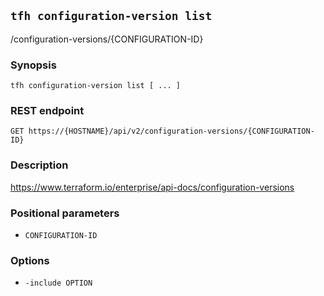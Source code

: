 ## `tfh configuration-version list`

/configuration-versions/{CONFIGURATION-ID}

### Synopsis

    tfh configuration-version list [ ... ]

### REST endpoint

    GET https://{HOSTNAME}/api/v2/configuration-versions/{CONFIGURATION-ID}

### Description

https://www.terraform.io/enterprise/api-docs/configuration-versions

### Positional parameters

* `CONFIGURATION-ID`

### Options

* `-include OPTION`

